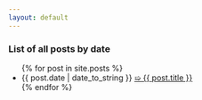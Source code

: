 ```yaml
---
layout: default
---
```

### List of all posts by date

<div class="link">
  <ul class="recent">
  {% for post in site.posts %}
    <li>{{ post.date | date_to_string }} <a href="{{ post.url }}">➯ {{ post.title }}</a> <a class="dsq_count" href="{{ post.url }}#disqus_thread"></a></li>
  {% endfor %}
  </ul>
</div>
